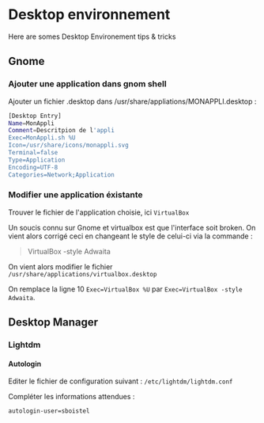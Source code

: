 # Desktop environnement
 
Here are somes Desktop Environement tips & tricks

## Gnome

### Ajouter une application dans gnom shell

Ajouter un fichier .desktop dans /usr/share/appliations/MONAPPLI.desktop :

```BASH
[Desktop Entry]
Name=MonAppli
Comment=Descritpion de l'appli
Exec=MonAppli.sh %U
Icon=/usr/share/icons/monappli.svg
Terminal=false
Type=Application
Encoding=UTF-8
Categories=Network;Application
```

### Modifier une application éxistante

Trouver le fichier de l'application choisie, ici `VirtualBox`

Un soucis connu sur Gnome et virtualbox est que l'interface soit broken. On vient alors corrigé ceci en  changeant le style de celui-ci via la commande :

> VirtualBox -style Adwaita

On vient alors modifier le fichier `/usr/share/applications/virtualbox.desktop`

On remplace la ligne 10 `Exec=VirtualBox %U` par `Exec=VirtualBox -style Adwaita`.


## Desktop Manager

### Lightdm

#### Autologin

Editer le fichier de configuration suivant : ``/etc/lightdm/lightdm.conf``

Compléter les informations attendues :

```BASH
autologin-user=sboistel
```